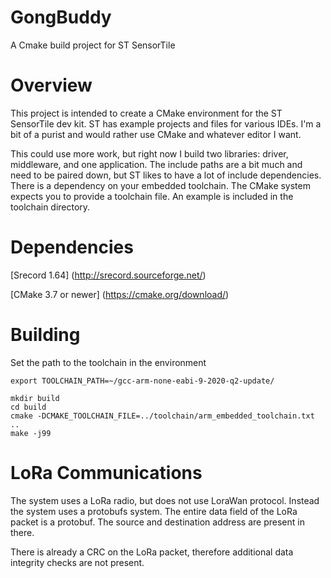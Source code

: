 # GongBuddy
A Cmake build project for ST SensorTile

# Overview
This project is intended to create a CMake environment for the ST SensorTile dev kit. ST has example projects and files for various IDEs.
I'm a bit of a purist and would rather use CMake and whatever editor I want.

This could use more work, but right now I build two libraries: driver, middleware, and one application. The include paths are a bit
much and need to be paired down, but ST likes to have a lot of include dependencies.
There is a dependency on your embedded toolchain. The CMake system expects you to provide a toolchain file. An example is included
in the toolchain directory.

# Dependencies
[Srecord 1.64] (http://srecord.sourceforge.net/)

[CMake 3.7 or newer] (https://cmake.org/download/)



# Building
Set the path to the toolchain in the environment

```
export TOOLCHAIN_PATH=~/gcc-arm-none-eabi-9-2020-q2-update/
```

```
mkdir build
cd build
cmake -DCMAKE_TOOLCHAIN_FILE=../toolchain/arm_embedded_toolchain.txt ..
make -j99
```

# LoRa Communications

The system uses a LoRa radio, but does not use LoraWan protocol. Instead the
system uses a protobufs system. The entire data field of the LoRa packet
is a protobuf. The source and destination address are present in there.

There is already a CRC on the LoRa packet, therefore additional data integrity
checks are not present.